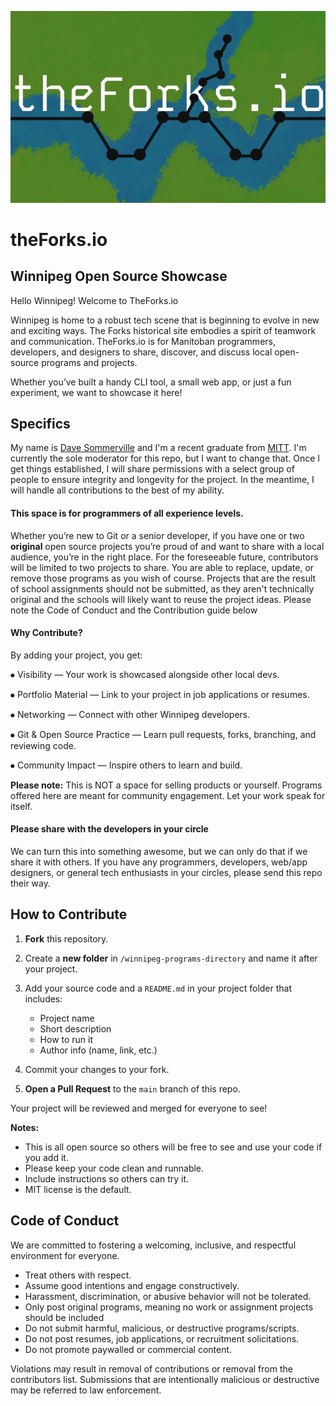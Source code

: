 ![theForks.io logo](media/theforks-io-logo.jpg)
# theForks.io

## Winnipeg Open Source Showcase

Hello Winnipeg!
Welcome to TheForks.io

Winnipeg is home to a robust tech scene that is beginning to evolve in new and exciting ways. The Forks historical site embodies a spirit of teamwork and communication. TheForks.io is for Manitoban programmers, developers, and designers to share, discover, and discuss local open-source programs and projects.

Whether you’ve built a handy CLI tool, a small web app, or just a fun experiment, we want to showcase it here!

## Specifics

My name is [Dave Sommerville](https://ds-code.ca) and I'm a recent graduate from [MITT](https://mitt.ca). I'm currently the sole moderator for this repo, but I want to change that. Once I get things established, I will share permissions with a select group of people to ensure integrity and longevity for the project. In the meantime, I will handle all contributions to the best of my ability. 







#### This space is for programmers of all experience levels.



Whether you’re new to Git or a senior developer, if you have one or two **original** open source projects you’re proud of and want to share with a local audience, you’re in the right place. For the foreseeable future, contributors will be limited to two projects to share. You are able to replace, update, or remove those programs as you wish of course. Projects that are the result of school assignments should not be submitted, as they aren't technically original and the schools will likely want to reuse the project ideas. Please note the Code of Conduct and the Contribution guide below 

#### **Why Contribute?**

By adding your project, you get:

⦁	Visibility — Your work is showcased alongside other local devs.

⦁	Portfolio Material — Link to your project in job applications or resumes.

⦁	Networking — Connect with other Winnipeg developers.

⦁	Git \& Open Source Practice — Learn pull requests, forks, branching, and reviewing code.

⦁	Community Impact — Inspire others to learn and build.



**Please note:** This is NOT a space for selling products or yourself. Programs offered here are meant for community engagement. Let your work speak for itself. 



#### **Please share with the developers in your circle**

We can turn this into something awesome, but we can only do that if we share it with others. If you have any programmers, developers, web/app designers, or general tech enthusiasts in your circles, please send this repo their way. 



## How to Contribute

1. **Fork** this repository.
2. Create a **new folder** in `/winnipeg-programs-directory` and name it after your project.
3. Add your source code and a `README.md` in your project folder that includes:

   * Project name
   * Short description
   * How to run it
   * Author info (name, link, etc.)

4. Commit your changes to your fork.
5. **Open a Pull Request** to the `main` branch of this repo.

Your project will be reviewed and merged for everyone to see!

**Notes:**
* This is all open source so others will be free to see and use your code if you add it. 
* Please keep your code clean and runnable.
* Include instructions so others can try it.
* MIT license is the default.


## Code of Conduct

We are committed to fostering a welcoming, inclusive, and respectful environment for everyone.

* Treat others with respect.
* Assume good intentions and engage constructively.
* Harassment, discrimination, or abusive behavior will not be tolerated.
* Only post original programs, meaning no work or assignment projects should be included
* Do not submit harmful, malicious, or destructive programs/scripts.
* Do not post resumes, job applications, or recruitment solicitations.
* Do not promote paywalled or commercial content.



Violations may result in removal of contributions or removal from the contributors list. Submissions that are intentionally malicious or destructive may be referred to law enforcement.


